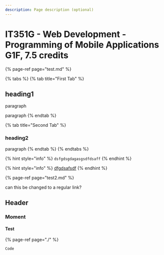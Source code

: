 ```yaml
---
description: Page description (optional)
---
```


# IT351G - Web Development - Programming of Mobile Applications G1F, 7.5 credits

{% page-ref page="test.md" %}

{% tabs %}
{% tab title="First Tab" %}
## heading1

paragraph

paragraph
{% endtab %}

{% tab title="Second Tab" %}
### heading2

paragraph
{% endtab %}
{% endtabs %}

{% hint style="info" %}
`dsfgdsgdagasgsdfdsaff`
{% endhint %}

{% hint style="info" %}
[dfgdsafsdf](http://example.org)
{% endhint %}

{% page-ref page="test2.md" %}

can this be changed to a regular link?

## Header

### Moment

#### Test

{% page-ref page="./" %}

```text
Code
```

